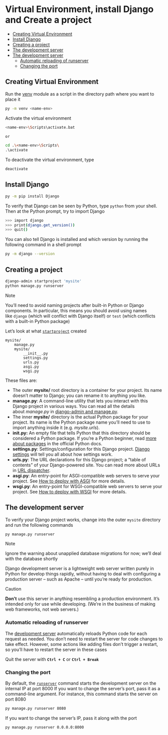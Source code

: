 # Virtual Environment, install Django and Create a project

- [Creating Virtual Environment](#Creating%20Virtual%20Environment)
- [Install Django](#Install%20Django)
- [Creating a project](#Creating%20a%20project)
- [The development server](#the%20development%20server)
- [The development server](#The%20development%20server)
	- [Automatic reloading of runserver](#Automatic%20reloading%20of%20runserver)
	- [Changing the port](#Changing%20the%20port)

## Creating Virtual Environment

Run the [venv](https://docs.python.org/3/library/venv.html#module-venv "venv: Creation of virtual environments.") module as a script in the directory path where you want to place it

``` sh
py -m venv <name-env>
```

Activate the virtual environment

``` sh
<name-env>\Scripts\activate.bat

or

cd .\<name-env>\Scripts\
.\activate
```

To deactivate the virtual environment, type

``` sh
deactivate
```

## Install Django

``` sh
py -m pip install Django
```

To verify that Django can be seen by Python, type `python` from your shell. Then at the Python prompt, try to import Django

``` sh
>>> import django
>>> print(django.get_version())
>>> quit()
```

You can also tell Django is installed and which version by running the following command in a shell prompt

``` sh
py -m django --version
```

## Creating a project

``` sh
django-admin startproject 'mysite'
python manage.py runserver
```

> [!note] 
> You’ll need to avoid naming projects after built-in Python or Django components. In particular, this means you should avoid using names like `django` (which will conflict with Django itself) or `test` (which conflicts with a built-in Python package) 

Let’s look at what [`startproject`](https://docs.djangoproject.com/en/4.2/ref/django-admin/#django-admin-startproject) created

``` 
mysite/
    manage.py
    mysite/
        __init__.py
        settings.py
        urls.py
        asgi.py
        wsgi.py
```

These files are:

- The outer **mysite/** root directory is a container for your project. Its name doesn’t matter to Django; you can rename it to anything you like.
- **manage.py**: A command-line utility that lets you interact with this Django project in various ways. You can read all the details about *manage.py* in [django-admin and manage.py](https://docs.djangoproject.com/en/4.2/ref/django-admin/).
- The inner **mysite/** directory is the actual Python package for your project. Its name is the Python package name you’ll need to use to import anything inside it (e.g. *mysite.urls*).
- **__init__.py:** An empty file that tells Python that this directory should be considered a Python package. If you’re a Python beginner, read [more about packages](https://docs.python.org/3/tutorial/modules.html#tut-packages "(in Python v3.11)") in the official Python docs.
-  **settings.py**: Settings/configuration for this Django project. [Django settings](https://docs.djangoproject.com/en/4.2/topics/settings/) will tell you all about how settings work.
- **urls.py**: The URL declarations for this Django project; a “table of contents” of your Django-powered site. You can read more about URLs in [URL dispatcher](https://docs.djangoproject.com/en/4.2/topics/http/urls/).
- **asgi.py**: An entry-point for ASGI-compatible web servers to serve your project. See [How to deploy with ASGI](https://docs.djangoproject.com/en/4.2/howto/deployment/asgi/) for more details.
- **wsgi.py**: An entry-point for WSGI-compatible web servers to serve your project. See [How to deploy with WSGI](https://docs.djangoproject.com/en/4.2/howto/deployment/wsgi/) for more details.

## The development server

To verify your Django project works, change into the outer `mysite` directory and run the following commands

``` sh
py manage.py runserver
```

> [!note] 
> Ignore the warning about unapplied database migrations for now; we’ll deal with the database shortly

Django development server is a lightweight web server written purely in Python for develop things rapidly, without having to deal with configuring a production server – such as Apache – until you’re ready for production.

> [!caution] 
> **Don’t** use this server in anything resembling a production environment. It’s intended only for use while developing. (We’re in the business of making web frameworks, not web servers.)

### Automatic reloading of runserver

The [development server](https://docs.djangoproject.com/en/4.2/ref/django-admin/#django-admin-runserver) automatically reloads Python code for each request as needed. You don’t need to restart the server for code changes to take effect. However, some actions like adding files don’t trigger a restart, so you’ll have to restart the server in these cases

Quit the server with **`Ctrl + C`** or **`Ctrl + Break`**

### Changing the port

By default, the [`runserver`](https://docs.djangoproject.com/en/4.2/ref/django-admin/#django-admin-runserver) command starts the development server on the internal IP at port 8000
If you want to change the server’s port, pass it as a command-line argument. For instance, this command starts the server on port 8080

``` sh
py manage.py runserver 8080
```

If you want to change the server’s IP, pass it along with the port

``` sh
py manage.py runserver 0.0.0.0:8000
```

